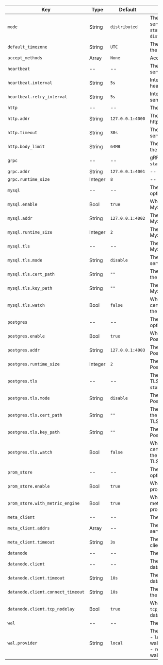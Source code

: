 | Key | Type | Default | Descriptions |
| --- | -----| ------- | ----------- |
| `mode` | String | `distributed` | The running mode of the server, can be `standalone` or `distributed`. |
| `default_timezone` | String | `UTC` | The default timezone of the server. |
| `accept_methods` | Array | `None` | Accept methods |
| `heartbeat` | -- | -- | The heartbeat options for server. |
| `heartbeat.interval` | String | `5s` | Interval for sending heartbeat task. |
| `heartbeat.retry_interval` | String | `5s` | Interval for retrying to send heartbeat task. |
| `http` | -- | -- | The http server options. |
| `http.addr` | String | `127.0.0.1:4000` | The address to bind the http server. |
| `http.timeout` | String | `30s` | The timeout for the http server. |
| `http.body_limit` | String | `64MB` | The body size limit for the http server. |
| `grpc` | -- | -- | gRPC server options, see `standalone.example.toml`. |
| `grpc.addr` | String | `127.0.0.1:4001` | -- |
| `grpc.runtime_size` | Integer | `8` | -- |
| `mysql` | -- | -- | The MySQL server options. |
| `mysql.enable` | Bool | `true` | Whether to enable the MySQL server. |
| `mysql.addr` | String | `127.0.0.1:4002` | The address to bind the MySQL server. |
| `mysql.runtime_size` | Integer | `2` | The runtime size of the MySQL server. |
| `mysql.tls` | -- | -- | The TLS options for MySQL server. |
| `mysql.tls.mode` | String | `disable` | The mode of the MySQL server TLS. |
| `mysql.tls.cert_path` | String | `""` | The certificate path of the MySQL server TLS. |
| `mysql.tls.key_path` | String | `""` | The key path of the MySQL server TLS. |
| `mysql.tls.watch` | Bool | `false` | Whether to watch the certificate changes of the MySQL server TLS. |
| `postgres` | -- | -- | The PostgresSQL server options. |
| `postgres.enable` | Bool | `true` | Whether to enable the PostgresSQL server. |
| `postgres.addr` | String | `127.0.0.1:4003` | The address to bind the PostgresSQL server. |
| `postgres.runtime_size` | Integer | `2` | The runtime size of the PostgresSQL server. |
| `postgres.tls` | -- | -- | The PostgresSQL server TLS options, see `standalone.example.toml`. |
| `postgres.tls.mode` | String | `disable` | The mode of the PostgresSQL server TLS. |
| `postgres.tls.cert_path` | String | `""` | The certificate path of the PostgresSQL server TLS. |
| `postgres.tls.key_path` | String | `""` | The key path of the PostgresSQL server TLS. |
| `postgres.tls.watch` | Bool | `false` | Whether to watch the certificate changes of the PostgresSQL server TLS. |
| `prom_store` | -- | -- | The prometheus service options. |
| `prom_store.enable` | Bool | `true` | Whether to enable the prometheus service. |
| `prom_store.with_metric_engine` | Bool | `true` | Whether to use the metric engine for the prometheus service. |
| `meta_client` | -- | -- | The meta client options. |
| `meta_client.addrs` | Array | -- | The address of the meta servers. |
| `meta_client.timeout` | String | `3s` | The timeout for the meta client. |
| `datanode` | -- | -- | The datanode options. |
| `datanode.client` | -- | -- | The client options for the datanode. |
| `datanode.client.timeout` | String | `10s` | The timeout for the datanode client. |
| `datanode.client.connect_timeout` | String | `10s` | The connect timeout for the datanode client. |
| `datanode.client.tcp_nodelay` | Bool | `true` | Whether to enable `tcp_nodelay` for the datanode client. |
| `wal` | -- | -- | The wal options. |
| `wal.provider` | String | `local` | The provider of the wal.<br/>- `local`: use the local wal.<br/>- `remote`: use the remote wal. |
